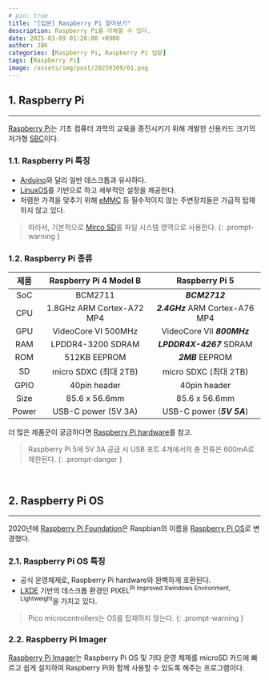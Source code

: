```yaml
---
# pin: true
title: "[입문] Raspberry Pi 알아보기"
description: Raspberry Pi를 이해할 수 있다.
date: 2025-03-09 01:20:00 +0900
author: JBK
categories: [Raspberry Pi, Raspberry Pi 입문]
tags: [Raspberry Pi]
image: /assets/img/post/20250309/01.png
---
```


## **1. Raspberry Pi**
---
[Raspberry Pi][1]는 기초 컴퓨터 과학의 교육을 증진시키기 위해 개발한 신용카드 크기의 저가형 [SBC][2]이다.

<!-- Reference -->
[1]: https://en.wikipedia.org/wiki/Raspberry_Pi
[2]: https://en.wikipedia.org/wiki/Single-board_computer



### **1.1. Raspberry Pi 특징**

- [Arduino][3]와 달리 일반 데스크톱과 유사하다.
- [LinuxOS][4]를 기반으로 하고 세부적인 설정을 제공한다.
- 저렴한 가격을 맞추기 위해 [eMMC][5] 등 필수적이지 않는 주변장치들은 가급적 탑재하지 않고 있다.

> 따라서, 기본적으로 [Mirco SD][6]를 파일 시스템 영역으로 사용한다.
{: .prompt-warning }

[3]: https://en.wikipedia.org/wiki/Arduino
[4]: https://en.wikipedia.org/wiki/Linux
[5]: https://en.wikipedia.org/wiki/MultiMediaCard#eMMC
[6]: https://en.wikipedia.org/wiki/SD_card#microSD



### **1.2. Raspberry Pi 종류**

| 제품  |  Raspberry Pi 4 Model B   |         Raspberry Pi 5          |
| :---: | :-----------------------: | :-----------------------------: |
|  SoC  |          BCM2711          |          ***BCM2712***          |
|  CPU  | 1.8GHz ARM Cortex-A72 MP4 | ***2.4GHz*** ARM Cortex-A76 MP4 |
|  GPU  |    VideoCore VI 500MHz    |   VideoCore VII ***800MHz***    |
|  RAM  |     LPDDR4-3200 SDRAM     |    ***LPDDR4X-4267*** SDRAM     |
|  ROM  |       512KB EEPROM        |        ***2MB*** EEPROM         |
|  SD   |   micro SDXC (최대 2TB)   |      micro SDXC (최대 2TB)      |
| GPIO  |       40pin header        |          40pin header           |
| Size  |       85.6 x 56.6mm       |          85.6 x 56.6mm          |
| Power |    USB-C power (5V 3A)    |    USB-C power (***5V 5A***)    |

더 많은 제품군이 궁금하다면 [Raspberry Pi hardware][7]를 참고.

> Raspberry Pi 5에 5V 3A 공급 시 USB 포트 4개에서의 총 전류은 600mA로 제한된다.
{: .prompt-danger }

<!-- Reference -->
[7]: https://www.raspberrypi.com/documentation/computers/raspberry-pi.html



<br>



## **2. Raspberry Pi OS**
---
2020년에 [Raspberry Pi Foundation][8]은 Raspbian의 이름을 [Raspberry Pi OS][9]로 변경했다.

<!-- Reference -->
[8]: https://en.wikipedia.org/wiki/Raspberry_Pi_Foundation
[9]: https://en.wikipedia.org/wiki/Raspberry_Pi_OS



### **2.1. Raspberry Pi OS 특징**

- 공식 운영체제로, Raspberry Pi hardware와 완벽하게 호환된다.
- [LXDE][10] 기반의 데스크톱 환경인 PIXEL<sup>Pi Improved Xwindows Environment, Lightweight</sup>을 가지고 있다.

> Pico microcontrollers는 OS를 탑재하지 않는다.
{: .prompt-warning }

<!-- Reference -->
[10]: https://en.wikipedia.org/wiki/LXDE



### **2.2. Raspberry Pi Imager**
[Raspberry Pi Imager][11]는 Raspberry Pi OS 및 기타 운영 체제를 microSD 카드에 빠르고 쉽게 설치하여 Raspberry Pi와 함께 사용할 수 있도록 해주는 프로그램이다.

[11]: https://www.raspberrypi.com/software